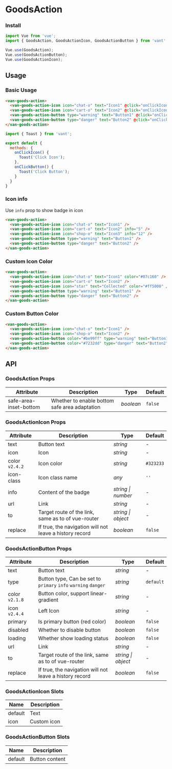 # GoodsAction

### Install

```js
import Vue from 'vue';
import { GoodsAction, GoodsActionIcon, GoodsActionButton } from 'vant';

Vue.use(GoodsAction);
Vue.use(GoodsActionButton);
Vue.use(GoodsActionIcon);
```

## Usage

### Basic Usage

```html
<van-goods-action>
  <van-goods-action-icon icon="chat-o" text="Icon1" @click="onClickIcon" />
  <van-goods-action-icon icon="cart-o" text="Icon2" @click="onClickIcon" />
  <van-goods-action-button type="warning" text="Button1" @click="onClickButton" />
  <van-goods-action-button type="danger" text="Button2" @click="onClickButton" />
</van-goods-action>
```

```js
import { Toast } from 'vant';

export default {
  methods: {
    onClickIcon() {
      Toast('Click Icon');
    },
    onClickButton() {
      Toast('Click Button');
    }
  }
}
```

### Icon info

Use `info` prop to show badge in icon

```html
<van-goods-action>
  <van-goods-action-icon icon="chat-o" text="Icon1" />
  <van-goods-action-icon icon="cart-o" text="Icon2" info="5" />
  <van-goods-action-icon icon="shop-o" text="Icon3" info="12" />
  <van-goods-action-button type="warning" text="Button1" />
  <van-goods-action-button type="danger" text="Button2" />
</van-goods-action>
```

### Custom Icon Color

```html
<van-goods-action>
  <van-goods-action-icon icon="chat-o" text="Icon1" color="#07c160" />
  <van-goods-action-icon icon="cart-o" text="Icon2" />
  <van-goods-action-icon icon="star" text="Collected" color="#ff5000" />
  <van-goods-action-button type="warning" text="Button1" />
  <van-goods-action-button type="danger" text="Button2" />
</van-goods-action>
```

### Custom Button Color

```html
<van-goods-action>
  <van-goods-action-icon icon="chat-o" text="Icon1" />
  <van-goods-action-icon icon="shop-o" text="Icon2" />
  <van-goods-action-button color="#be99ff" type="warning" text="Button1" />
  <van-goods-action-button color="#7232dd" type="danger" text="Button2" />
</van-goods-action>
```

## API

### GoodsAction Props

| Attribute | Description | Type | Default |
|------|------|------|------|
| safe-area-inset-bottom | Whether to enable bottom safe area adaptation | *boolean* | `false` |

### GoodsActionIcon Props

| Attribute | Description | Type | Default |
|------|------|------|------|
| text | Button text | *string* | - |
| icon | Icon | *string* | - |
| color `v2.4.2` | Icon color | *string* | `#323233` |
| icon-class | Icon class name | *any* | `''` |
| info | Content of the badge | *string \| number* | - |
| url | Link | *string* | - |
| to | Target route of the link, same as to of vue-router | *string \| object* | - |
| replace | If true, the navigation will not leave a history record | *boolean* | `false` |

### GoodsActionButton Props

| Attribute | Description | Type | Default |
|------|------|------|------|
| text | Button text | *string* | - |
| type | Button type, Can be set to `primary` `info` `warning` `danger` | *string* | `default` |
| color `v2.1.8` | Button color, support linear-gradient | *string* | - |
| icon `v2.4.4` | Left Icon | *string* | - |
| primary | Is primary button (red color) | *boolean* | `false` |
| disabled | Whether to disable button | *boolean* | `false` |
| loading | Whether show loading status | *boolean* | `false` |
| url | Link | *string* | - |
| to | Target route of the link, same as to of vue-router | *string \| object* | - |
| replace | If true, the navigation will not leave a history record | *boolean* | `false` |

### GoodsActionIcon Slots

| Name | Description |
|------|------|
| default | Text |
| icon | Custom icon |

### GoodsActionButton Slots

| Name | Description |
|------|------|
| default | Button content |
